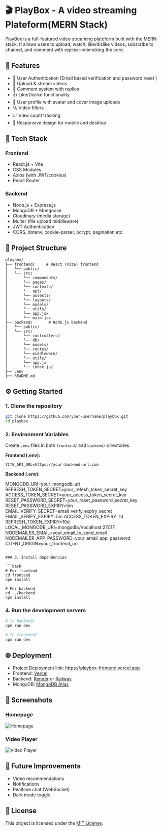 # 🎬 PlayBox - A video streaming Plateform(MERN Stack)

PlayBox is a full-featured video streaming plateform built with the MERN stack. It allows users to upload, watch, like/dislike videos, subscribe to channel, and comment with replies—mimicking the core.

## 🚀 Features

- 🔐 User Authentication (Email based verification and password reset )
- 🎥 Upload & stream videos
- 📝 Comment system with replies
- 👍 Like/Dislike functionality
- 📂 User profile with avatar and cover image uploads
- 🔍 Video filters
- 📈 View count tracking
- 📱 Responsive design for mobile and desktop

## 🧰 Tech Stack

### Frontend

- React.js + Vite
- CSS Modules
- Axios (with JWT/cookies)
- React Router

### Backend

- Node.js + Express.js
- MongoDB + Mongoose
- Cloudinary (media storage)
- Multer (file upload middleware)
- JWT Authentication
- CORS, dotenv, cookie-parser, bcrypt, pagination etc.

## 📁 Project Structure

```
playbox/
├── frontend/     # React (Vite) frontend
│   └── public/
│   └── src/
│       └── components/
│       └── pages/
│       └── contexts/
│       └── api/
│       └── assests/
│       └── layouts/
│       └── models/
│       └── utils/
│       └── app.jsx
│       └── main.jsx
├── backend/       # Node.js backend
|   └── public/
│   └── src/
│       └── controllers/
|       └── db/
│       └── models/
│       └── routes/
│       └── middleware/
│       └── utils/
│       └── app.js
│       └── index.js/
├── .env
├── README.md
```

## ⚙️ Getting Started

### 1. Clone the repository

```bash
git clone https://github.com/your-username/playbox.git
cd playbox
```

### 2. Environment Variables

Create `.env` files in both `frontend/` and `backend/` directories.

**Frontend (.env):**

```
VITE_API_URL=https://your-backend-url.com
```

**Backend (.env):**

MONGODB_URI=your_mongodb_uri
REFRESH_TOKEN_SECRET=your_refesh_token_secret_key
ACCESS_TOKEN_SECRET=your_access_token_secret_key
RESET_PASSWORD_SECRET=your_reset_password_secret_key
RESET_PASSWORD_EXPIRY=5m
EMAIL_VERIFY_SECRET=email_verify_expiry_secret
EMAIL_VERIFY_EXPIRY=5m
ACCESS_TOKEN_EXPIRY=1d
REFRESH_TOKEN_EXPIRY=10d
LOCAL_MONGODB_URI=mongodb://localhost:27017
NODEMAILER_EMAIL=your_email_to_send_email
NODEMAILER_APP_PASSWORD=your_email_app_password
CLIENT_ORIGIN=your_frontend_url

````

### 3. Install dependencies

```bash
# For frontend
cd frontend
npm install

# For backend
cd ../backend
npm install
````

### 4. Run the development servers

```bash
# In backend/
npm run dev

# In frontend/
npm run dev
```

## 🌐 Deployment

- Project Deployment link: https://playbox-frontend.vercel.app
- Frontend: [Vercel](https://vercel.com)
- Backend: [Render](https://render.com) or [Railway](https://railway.app)
- MongoDB: [MongoDB Atlas](https://www.mongodb.com/cloud/atlas)

## 📸 Screenshots

### Homepage

![Homepage](./screenshots/homepage.png)

### Video Player

![Video Player](./screenshots/player.png)

## 🧪 Future Improvements

- Video recommendations
- Notifications
- Realtime chat (WebSocket)
- Dark mode toggle

## 📄 License

This project is licensed under the [MIT License](LICENSE).
